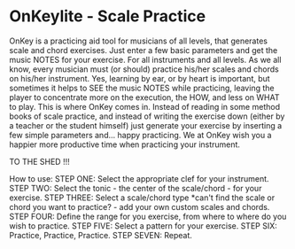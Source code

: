 # OnKeylite - Scale Practice 
OnKey is a practicing aid tool for musicians of all levels, that generates scale and chord exercises.
Just enter a few basic parameters and get the music NOTES for your exercise.
For all instruments and all levels.
As we all know, every musician must (or should) practice his/her scales and chords on his/her instrument.
Yes, learning by ear, or by heart is important, but sometimes it helps to SEE the music NOTES while practicing, leaving the player to concentrate more on the execution, the HOW, and less on WHAT to play. 
This is where OnKey comes in.
Instead of reading in some method books of scale practice, and instead of writing the exercise down (either by a teacher or the student himself) just generate your exercise by inserting a few simple parameters and... happy practicing.
We at OnKey wish you a happier more productive time when practicing your instrument.

TO THE SHED !!!


How to use:
STEP ONE:	Select the appropriate clef for your instrument.
STEP TWO:	Select the tonic - the center of the scale/chord - for your exercise.
STEP THREE:	Select a scale/chord type
    *can't find the scale or chord you want to practice?
        - add your own custom scales and chords.
STEP FOUR:	Define the range for you exercise, from where to where do you wish to practice.
STEP FIVE:	Select a pattern for your exercise.
STEP SIX:	Practice, Practice, Practice.
STEP SEVEN:	Repeat.

